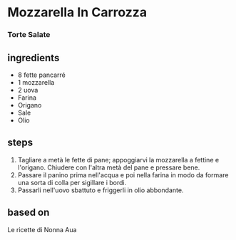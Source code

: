 



# Mozzarella In Carrozza
  
### Torte Salate
## ingredients
  
* 8 fette pancarré  
* 1 mozzarella  
* 2 uova  
* Farina  
* Origano  
* Sale  
* Olio
## steps
  
1. Tagliare a metà le fette di pane; appoggiarvi la mozzarella a fettine e l'origano. Chiudere con l'altra metà del pane e pressare bene.  
1. Passare il panino prima nell'acqua e poi nella farina in modo da formare una sorta di colla per sigillare i bordi.  
1. Passarli nell'uovo sbattuto e friggerli in olio abbondante.
## based on
  
Le ricette di Nonna Aua